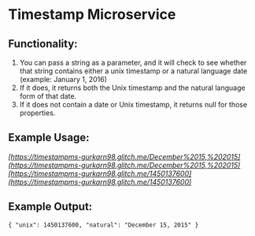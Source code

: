 Timestamp Microservice
==========
Functionality:
----------
1. You can pass a string as a parameter, and it will check to see whether that string contains either a unix timestamp or a natural language date (example: January 1, 2016)
2. If it does, it returns both the Unix timestamp and the natural language form of that date.
3. If it does not contain a date or Unix timestamp, it returns null for those properties.

Example Usage:
-----------
*[https://timestampms-gurkarn98.glitch.me/December%2015,%202015](https://timestampms-gurkarn98.glitch.me/December%2015,%202015)*  
*[https://timestampms-gurkarn98.glitch.me/1450137600](https://timestampms-gurkarn98.glitch.me/1450137600)*

Example Output:
-------------
    { "unix": 1450137600, "natural": "December 15, 2015" }
